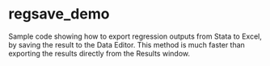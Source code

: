 # regsave_demo

Sample code showing how to export regression outputs from Stata to Excel, by saving the result to the Data Editor. This method is much faster than exporting the results directly from the Results window.
